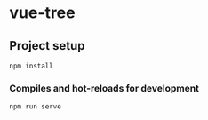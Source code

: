# vue-tree

## Project setup

```
npm install
```

### Compiles and hot-reloads for development

```
npm run serve
```
